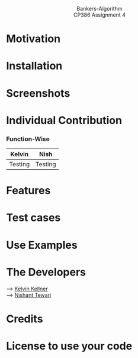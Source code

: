 <p align= "center">
    Bankers-Algorithm<br/>
    CP386 Assignment 4
</p>

# Motivation 

# Installation

# Screenshots 

# Individual Contribution 
### Function-Wise
| Kelvin | Nish |
| -------- | -------- |
| Testing | Testing |   

# Features 

# Test cases

# Use Examples 

# The Developers
--> [Kelvin Kellner](https://github.com/kelvinkellner)<br/>
--> [Nishant Tewari](https://github.com/XSilviaX)<br/>  

# Credits 

# License to use your code